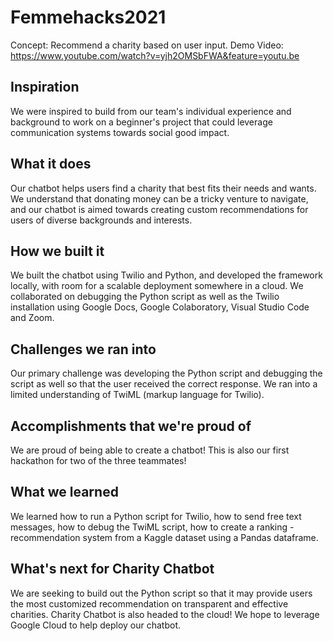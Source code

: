 # Femmehacks2021
Concept: Recommend a charity based on user input.
Demo Video: https://www.youtube.com/watch?v=yjh2OMSbFWA&feature=youtu.be

## Inspiration
We were inspired to build from our team's individual experience and background to work on a beginner's project that could leverage communication systems towards social good impact.  

## What it does
Our chatbot helps users find a charity that best fits their needs and wants. We understand that donating money can be a tricky venture to navigate, and our chatbot is aimed towards creating custom recommendations for users of diverse backgrounds and interests. 

## How we built it
We built the chatbot using Twilio and Python, and developed the framework locally, with room for a scalable deployment somewhere in a cloud. We collaborated on debugging the Python script as well as the Twilio installation using Google Docs, Google Colaboratory, Visual Studio Code and Zoom. 

## Challenges we ran into
Our primary challenge was developing the Python script and debugging the script as well so that the user received the correct response. We ran into a limited understanding of TwiML (markup language for Twilio). 

## Accomplishments that we're proud of
We are proud of being able to create a chatbot! This is also our first hackathon for two of the three teammates! 

## What we learned
We learned how to run a Python script for Twilio, how to send free text messages, how to debug the TwiML script, how to create a ranking - recommendation system from a Kaggle dataset using a Pandas dataframe. 

## What's next for Charity Chatbot
We are seeking to build out the Python script so that it may provide users the most customized recommendation on transparent and effective charities. Charity Chatbot is also headed to the cloud! We hope to leverage Google Cloud to help deploy our chatbot. 
